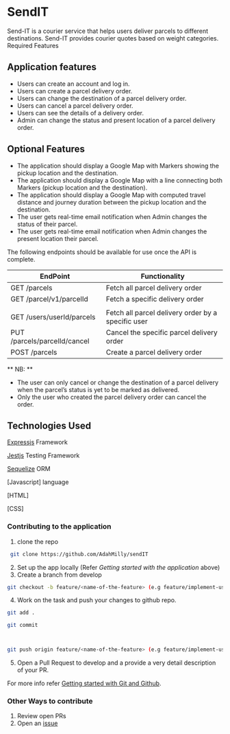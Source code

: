 # SendIT
Send-IT is a courier service that helps users deliver parcels to different destinations. Send-IT provides courier quotes based on weight categories.
Required Features

## Application features
 
  -   Users can create an account and log in.
  -  Users can create a parcel delivery order.
  -   Users can change the destination of a parcel delivery order.
  -   Users can cancel a parcel delivery order.
  -  Users can see the details of a delivery order.
  -   Admin can change the status and present location of a parcel delivery order.

 ## Optional Features

  -  The application should display a Google Map with Markers showing the pickup location and the destination.
  -  The application should display a Google Map with a line connecting both Markers (pickup location and the destination).
  -  The application should display a Google Map with computed travel distance and journey duration between the pickup location and the destination.
   - The user gets real-time email notification when Admin changes the status of their parcel.
   - The user gets real-time email notification when Admin changes the present location their parcel.


The following endpoints should be available for use once the API is complete.

| EndPoint                          | Functionality                     |
| --------------------------------- | --------------------------------- |
| GET    /parcels      | Fetch all parcel delivery order            |
| GET     /parcel/v1/parcelId          | Fetch a specific delivery order |                    |
|                                   |                                   |
| GET    /users/userId/parcels         | Fetch all parcel delivery order by a specific user                |
| PUT      /parcels/parcelId/cancel         | Cancel the specific parcel delivery order                |
| POST      /parcels     | Create a parcel delivery order                   |

** NB: **

  -  The user can only cancel or change the destination of a parcel delivery when the parcel’s status is yet to be marked as delivered.
  -  Only the user who created the parcel delivery order can cancel the order.


## Technologies Used

[Expressjs](https://expressjs.com/) Framework

[Jestjs](https://jestjs.io/) Testing Framework

[Sequelize](http://docs.sequelizejs.com/) ORM

[Javascript] language

[HTML]

[CSS]


### Contributing to the application

 1. clone the repo

   ```sh
    git clone https://github.com/AdahMilly/sendIT
   ```

 2. Set up the app locally (Refer *Getting started with the application* above)
 3. Create a branch from develop

   ```sh
   git checkout -b feature/<name-of-the-feature> (e.g feature/implement-user-login)
   ```

 4. Work on the task and push your changes to github repo.

   ```sh
   git add .

   git commit



   git push origin feature/<name-of-the-feature> (e.g feature/implement-user-login)
   ```

 5. Open a Pull Request to develop and a provide a very detail description of your PR.

 For more info refer [Getting started with Git and Github](https://towardsdatascience.com/getting-started-with-git-and-github-6fcd0f2d4ac6).

 ### Other Ways to contribute

  1. Review open PRs
  2. Open an [issue](https://help.github.com/en/articles/about-issues)